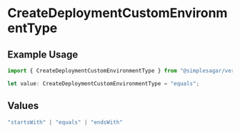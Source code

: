 # CreateDeploymentCustomEnvironmentType

## Example Usage

```typescript
import { CreateDeploymentCustomEnvironmentType } from "@simplesagar/vercel/models/createdeploymentop.js";

let value: CreateDeploymentCustomEnvironmentType = "equals";
```

## Values

```typescript
"startsWith" | "equals" | "endsWith"
```